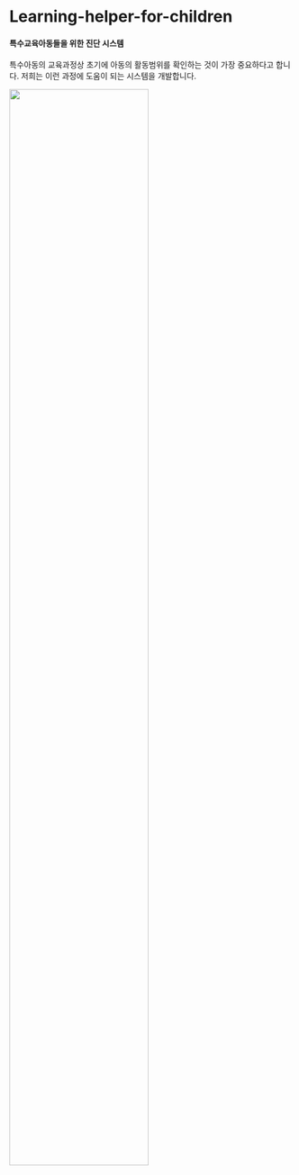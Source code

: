 # Learning-helper-for-children
#### 특수교육아동들을 위한 진단 시스템
특수아동의 교육과정상 초기에 아동의 활동범위를 확인하는 것이 가장 중요하다고 합니다. 
저희는 이런 과정에 도움이 되는 시스템을 개발합니다.


<img src="https://user-images.githubusercontent.com/78743844/194084217-f9868801-8ee4-4faa-8591-e2ce41a8951b.png" width="70%">
